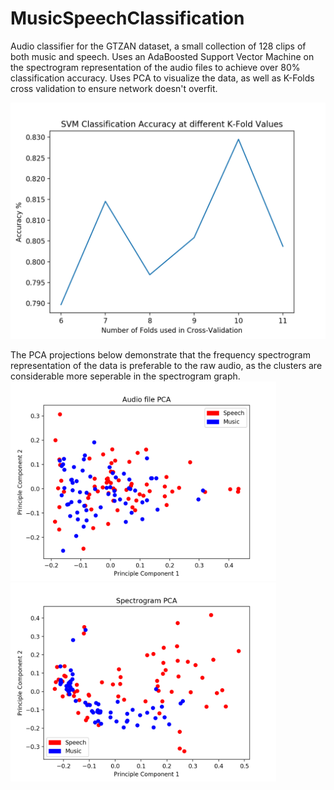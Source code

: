 # MusicSpeechClassification
Audio classifier for the GTZAN dataset, a small collection of 128 clips of both music and speech. Uses an AdaBoosted Support Vector Machine on the spectrogram representation of the audio files to achieve over 80% classification accuracy. Uses PCA to visualize the data, as well as K-Folds cross validation to ensure network doesn't overfit. 

![Finished Circuit](https://raw.githubusercontent.com/Toback/MusicSpeechClassification/master/Results/SVM_Accuracy_Graph.png)

The PCA projections below demonstrate that the frequency spectrogram representation of the data is preferable to the raw audio, as the clusters are considerable more seperable in the spectrogram graph.
<img src="https://raw.githubusercontent.com/Toback/MusicSpeechClassification/master/Results/Audio_File_PCA.png" width="425"/> <img src="https://raw.githubusercontent.com/Toback/MusicSpeechClassification/master/Results/Spectrogram_PCA.png" width="425"/> 
